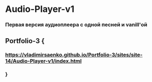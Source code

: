 # Audio-Player-v1
 
### Первая версия аудиоплеера с одной песней и vanill'ой

## Portfolio-3 {

### https://vladimirsaenko.github.io/Portfolio-3/sites/site-14/Audio-Player-v1/index.html

### }

